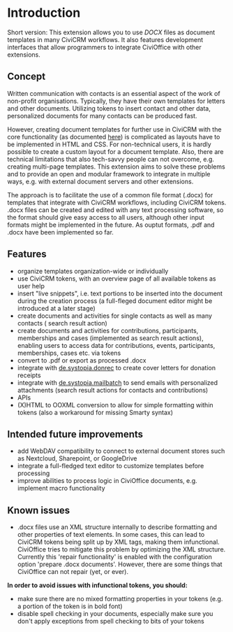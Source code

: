 # Introduction

Short version: This extension allows you to use *DOCX* files as document
templates in many CiviCRM workflows. It also features development interfaces that allow programmers to integrate CiviOffice with other extensions.

## Concept

Written communication with contacts is an essential aspect of the work of
non-profit organisations. Typically, they have their own templates for letters and other documents.
Utilizing tokens to insert contact and other data, personalized documents for many
contacts can be produced fast.

However, creating document templates for further use in CiviCRM with the core
functionality (as
documented [here](https://docs.civicrm.org/user/en/latest/email/message-templates/))
is complicated as layouts have to be implemented in HTML and CSS.
For non-technical users, it is hardly possible to create a custom layout for a
document template. Also, there are technical limitations that also tech-savvy
people can not overcome, e.g. creating multi-page templates. This extension aims
to solve these problems and to provide an open and modular framework to
integrate in multiple ways, e.g. with external document servers and other
extensions.

The approach is to facilitate the use of a common file format (.docx) for
templates that integrate with CiviCRM workflows, including CiviCRM tokens. .docx
files can be created and edited with any text processing software, so the format
should give easy access to all users, although other input formats might be
implemented in the future. As ouptut formats, .pdf and .docx have been
implemented so far.

## Features

- organize templates organization-wide or individually
- use CiviCRM tokens, with an overview page of all available tokens as user help
- insert "live snippets", i.e. text portions to be inserted into the document
  during the creation process (a full-fleged document editor might be introduced at a
  later stage)
- create documents and activities for single contacts as well as many contacts (
  search result action)
- create documents and activities for contributions, participants, memberships
  and cases (implemented as search result actions), enabling users to access
  data for contributions, events, participants, memberships, cases etc. via
  tokens
- convert to .pdf or export as processed .docx
- integrate
  with [de.systopia.donrec](https://github.com/systopia/de.systopia.donrec) to
  create cover letters for donation receipts
- integrate
  with [de.systopia.mailbatch](https://github.com/systopia/de.systopia.mailbatch)
  to send emails with personalized attachments (search result actions for
  contacts and contributions)
- APIs
- (X)HTML to OOXML conversion to allow for simple formatting within tokens (also
  a workaround for missing Smarty syntax)

## Intended future improvements

- add WebDAV compatibility to connect to external document stores such as
  Nextcloud, Sharepoint, or GoogleDrive
- integrate a full-fledged text editor to customize templates before
  processing
- improve abilities to process logic in CiviOffice documents, e.g. implement
  macro functionality

## Known issues

- .docx files use an XML structure internally to describe formatting and other
  properties of text elements. In some cases, this can lead to CiviCRM tokens
  being split up by XML tags, making them infunctional. CiviOffice tries to
  mitigate this problem by optimizing the XML structure. Currently this 'repair
  functionality' is enabled with the configuration option
  'prepare .docx documents'. However, there are some things that CiviOffice can
  not repair (yet, or ever).

**In order to avoid issues with infunctional tokens, you should:**

- make sure there are no mixed formatting properties in your tokens (e.g. a
  portion of the token is in bold font)
- disable spell checking in your documents, especially make sure you don't
  apply exceptions from spell checking to bits of your tokens
